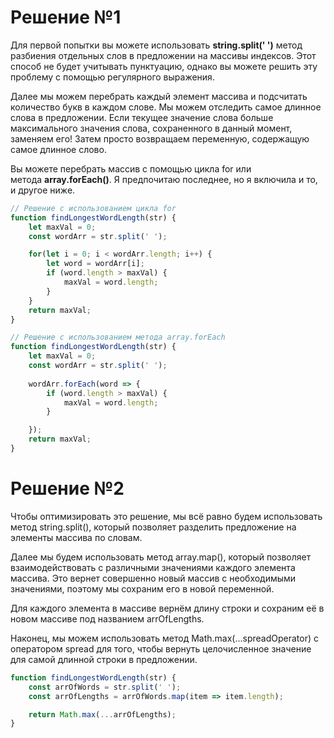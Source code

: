 # Решение №1

Для первой попытки вы можете использовать **string.split(' ')** метод разбиения отдельных слов в предложении на массивы индексов. Этот способ не будет учитывать пунктуацию, однако вы можете решить эту проблему с помощью регулярного выражения.

Далее мы можем перебрать каждый элемент массива и подсчитать количество букв в каждом слове. Мы можем отследить самое длинное слова в предложении. Если текущее значение слова больше максимального значения слова, сохраненного в данный момент, заменяем его! Затем просто возвращаем переменную, содержащую самое длинное слово.

Вы можете перебрать массив с помощью цикла for или метода **array.forEach()**. Я предпочитаю последнее, но я включила и то, и другое ниже.

```js
// Решение с использованием цикла for
function findLongestWordLength(str) {
	let maxVal = 0;
	const wordArr = str.split(' ');

	for(let i = 0; i < wordArr.length; i++) {
		let word = wordArr[i];
		if (word.length > maxVal) {
			maxVal = word.length;
		}
	}
	return maxVal;
}

// Решение с использованием метода array.forEach
function findLongestWordLength(str) {
	let maxVal = 0;
	const wordArr = str.split(' ');
	
	wordArr.forEach(word => {
		if (word.length > maxVal) {
			maxVal = word.length;
		}

	});
	return maxVal;
}
```

# Решение №2

Чтобы оптимизировать это решение, мы всё равно будем использовать метод string.split(), который позволяет разделить предложение на элементы массива по словам.

Далее мы будем использовать метод array.map(), который позволяет взаимодействовать с различными значениями каждого элемента массива. Это вернет совершенно новый массив с необходимыми значениями, поэтому мы сохраним его в новой переменной.

Для каждого элемента в массиве вернём длину строки и сохраним её в новом массиве под названием arrOfLengths.

Наконец, мы можем использовать метод Math.max(...spreadOperator) с оператором spread для того, чтобы вернуть целочисленное значение для самой длинной строки в предложении.

```js
function findLongestWordLength(str) {
	const arrOfWords = str.split(' ');
	const arrOfLengths = arrOfWords.map(item => item.length);

	return Math.max(...arrOfLengths);
}
```
